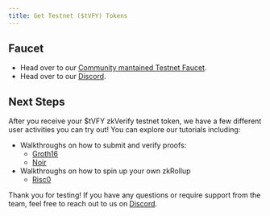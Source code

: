 ```yaml
---
title: Get Testnet ($tVFY) Tokens
---
```


## Faucet
* Head over to our [Community mantained Testnet Faucet](https://www.zkay.io/faucet).
* Head over to our [Discord](https://discord.gg/zkverify).

## Next Steps
After you receive your $tVFY zkVerify testnet token, we have a few different user activities you can try out!  You can explore our tutorials including:
* Walkthroughs on how to submit and verify proofs:
   - [Groth16](submit-proofs/groth16_proof_submission)
   - [Noir](submit-proofs/noir-ultraplonk-example)
* Walkthroughs on how to spin up your own zkRollup
   - [Risc0](run-a-zkrollup/risc0_installation)

Thank you for testing! If you have any questions or require support from the team, feel free to reach out to us on [Discord](https://discord.gg/zkverify).

